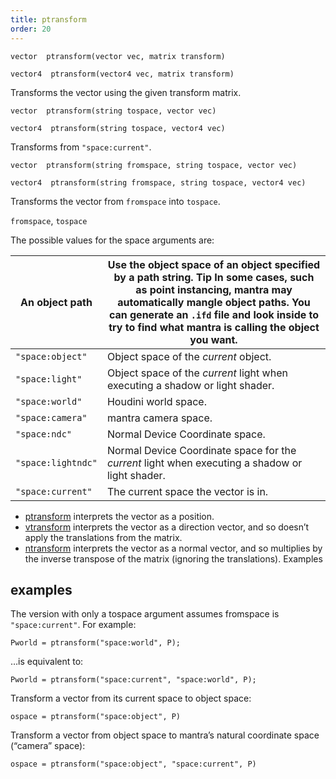 ```yaml
---
title: ptransform
order: 20
---
```

`vector  ptransform(vector vec, matrix transform)`

`vector4  ptransform(vector4 vec, matrix transform)`

Transforms the vector using the given transform matrix.

`vector  ptransform(string tospace, vector vec)`

`vector4  ptransform(string tospace, vector4 vec)`

Transforms from `"space:current"`.

`vector  ptransform(string fromspace, string tospace, vector vec)`

`vector4  ptransform(string fromspace, string tospace, vector4 vec)`

Transforms the vector from `fromspace` into `tospace`.

`fromspace`, `tospace`

The possible values for the space arguments are:

| An object path | Use the object space of an object specified by a path string.   Tip  In some cases, such as point instancing, mantra may  automatically mangle object paths. You can generate an `.ifd`  file and look inside to try to find what mantra is calling  the object you want. |
| --- | --- |
| `"space:object"` | Object space of the *current* object. |
| `"space:light"` | Object space of the *current* light when executing a shadow or light shader. |
| `"space:world"` | Houdini world space. |
| `"space:camera"` | mantra camera space. |
| `"space:ndc"` | Normal Device Coordinate space. |
| `"space:lightndc"` | Normal Device Coordinate space for the *current* light when executing a shadow or light shader. |
| `"space:current"` | The current space the vector is in. |

- [ptransform](./ptransform "Transforms a vector from one space to another.") interprets the vector as a position.
- [vtransform](./vtransform "Transforms a directional vector.") interprets the vector as a direction
 vector, and so doesn’t apply the translations from the matrix.
- [ntransform](./ntransform "Transforms a normal vector.") interprets the vector as a normal vector,
 and so multiplies by the inverse transpose of the matrix (ignoring the
 translations).
 Examples

## examples

The version with only a tospace argument assumes fromspace is
`"space:current"`. For example:

```vex
Pworld = ptransform("space:world", P);

```

…is equivalent to:

```vex
Pworld = ptransform("space:current", "space:world", P);

```

Transform a vector from its current space to object space:

```vex
ospace = ptransform("space:object", P)

```

Transform a vector from object space to mantra’s natural coordinate
space (“camera” space):

```vex
ospace = ptransform("space:object", "space:current", P)

```

